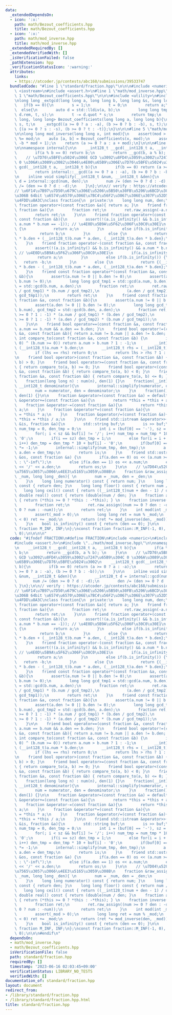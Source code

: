 ```yaml
---
data:
  _extendedDependsOn:
  - icon: ':x:'
    path: math/Bezout_coefficients.hpp
    title: math/Bezout_coefficients.hpp
  - icon: ':x:'
    path: math/mod_inverse.hpp
    title: math/mod_inverse.hpp
  _extendedRequiredBy: []
  _extendedVerifiedWith: []
  _isVerificationFailed: false
  _pathExtension: hpp
  _verificationStatusIcon: ':warning:'
  attributes:
    links:
    - https://atcoder.jp/contests/abc168/submissions/39533747
  bundledCode: "#line 1 \"standard/fraction.hpp\"\n\n\n#include <numeric>\n#include\
    \ <iostream>\n#include <assert.h>\n#line 1 \"math/mod_inverse.hpp\"\n\n\n#line\
    \ 1 \"math/Bezout_coefficients.hpp\"\n\n\n#include <utility>\n#include <cstdlib>\n\
    \nlong long _extgcd(long long a, long long b, long long &s, long long &t){\n \
    \   if(b == 0){\n        s = 1;\n        t = 0;\n        return a;\n    }\n  \
    \  else{\n        auto d = std::lldiv(a, b);\n        long long tmp = _extgcd(b,\
    \ d.rem, t, s);\n        t -= d.quot * s;\n        return tmp;\n    }\n}\n\nstd::pair<long\
    \ long, long long> Bezout_coefficients(long long a, long long b){\n    long long\
    \ s, t;\n    _extgcd((a >= 0 ? a : -a), (b >= 0 ? b : -b), s, t);\n    return\
    \ {(a >= 0 ? s : -s), (b >= 0 ? t : -t)};\n}\n\n\n#line 5 \"math/mod_inverse.hpp\"\
    \n\nlong long mod_inverse(long long x, int mod){\n    assert(mod > 0);\n    x\
    \ %= mod;\n    auto [a, b] = Bezout_coefficients(x, mod);\n    assert(a * x ==\
    \ -b * mod + 1);\n    return (a >= 0 ? a : a + mod);\n}\n\n\n#line 7 \"standard/fraction.hpp\"\
    \n\nnamespace internal{\n\n    __int128_t __gcd(__int128_t a, __int128_t b){\n\
    \        if(a % b == 0) return b;\n        return __gcd(b, a % b); \n    }\n\n\
    \    // \u7D76\u5BFE\u5024\u306E GCD \u3092\u8FD4\u3059\u3002\u7247\u65B9\u304C\
    \ 0 \u306A\u3089\u3082\u3046\u4E00\u65B9\u306E\u7D76\u5BFE\u5024\u3002\n    __int128_t\
    \ gcd(__int128_t a, __int128_t b){\n        if(b == 0) return (a >= 0 ? a : -a);\n\
    \        return internal::__gcd((a >= 0 ? a : -a), (b >= 0 ? b : -b));\n    }\n\
    \n    inline void simplify(__int128_t &num, __int128_t &den){\n        __int128_t\
    \ d = internal::gcd(num, den);\n        num /= (den >= 0 ? d : -d);\n        den\
    \ /= (den >= 0 ? d : -d);\n    }\n};\n\n// verify : https://atcoder.jp/contests/abc168/submissions/39533747\n\
    // \u6F14\u7B97\u7D50\u679C\u306E\u5206\u5B50\u30FB\u5206\u6BCD\u304C\u3068\u3082\
    \u306B 64bit \u6574\u6570\u306E\u7BC4\u56F2\u3067\u306E\u307F\u52D5\u4F5C\u3092\
    \u4FDD\u8A3C\nclass fraction{\n  private:\n    long long num, den;\n\n    friend\
    \ fraction operator+(const fraction &a){ return a; }\n    friend fraction operator-(const\
    \ fraction &a){\n        fraction ret;\n        ret.raw_assign(-a.num, a.den);\n\
    \        return ret;\n    }\n\n    friend fraction operator+(const fraction &a,\
    \ const fraction &b){\n        assert(!(a.is_infinity() && b.is_infinity() &&\
    \ a.num * b.num == -1)); // \u4E0D\u5B9A\u5F62\u306F\u30C0\u30E1\n        if(a.is_infinity())\
    \ {\n            return a;\n        }\n        else if(b.is_infinity()) {\n  \
    \          return b;\n        }\n        else {\n            return {(__int128_t)a.num\
    \ * b.den + (__int128_t)b.num * a.den, (__int128_t)a.den * b.den};\n        }\n\
    \    }\n    friend fraction operator-(const fraction &a, const fraction &b){\n\
    \        assert(!(a.is_infinity() && b.is_infinity() && a.num * b.num == 1));\
    \ // \u4E0D\u5B9A\u5F62\u306F\u30C0\u30E1\n        if(a.is_infinity()) {\n   \
    \         return a;\n        }\n        else if(b.is_infinity()) {\n         \
    \   return -b;\n        }\n        else {\n            return {(__int128_t)a.num\
    \ * b.den - (__int128_t)b.num * a.den, (__int128_t)a.den * b.den};\n        }\n\
    \    }\n    friend const fraction operator*(const fraction &a, const fraction\
    \ &b){\n        assert(a.num != 0 || b.den != 0);\n        assert(a.den != 0 ||\
    \ b.num != 0);\n        long long gcd_tmp1 = std::gcd(a.num, b.den), gcd_tmp2\
    \ = std::gcd(b.num, a.den);\n        fraction ret;\n        ret.raw_assign((a.num\
    \ / gcd_tmp1) * (b.num / gcd_tmp2),\n            (a.den / gcd_tmp2) * (b.den /\
    \ gcd_tmp1));\n        return ret;\n    }\n    friend const fraction operator/(const\
    \ fraction &a, const fraction &b){\n        assert(a.num != 0 || b.num != 0);\n\
    \        assert(a.den != 0 || b.den != 0);\n        long long gcd_tmp1 = std::gcd(a.num,\
    \ b.num), gcd_tmp2 = std::gcd(b.den, a.den);\n        fraction ret;\n        ret.raw_assign((b.num\
    \ >= 0 ? 1 : -1) * (a.num / gcd_tmp1) * (b.den / gcd_tmp2),\n            (b.num\
    \ >= 0 ? 1 : -1) * (a.den / gcd_tmp2) * (b.num / gcd_tmp1));\n        return ret;\n\
    \    }\n\n    friend bool operator==(const fraction &a, const fraction &b){ return\
    \ a.num == b.num && a.den == b.den; }\n    friend bool operator!=(const fraction\
    \ &a, const fraction &b){ return a.num != b.num || a.den != b.den; }\n\n    friend\
    \ int compare_to(const fraction &a, const fraction &b) {\n        if((a.num >=\
    \ 0) ^ (b.num >= 0)) return a.num > b.num ? 1 : -1;\n        __int128_t lhs =\
    \ (__int128_t)a.num * b.den;\n        __int128_t rhs = (__int128_t)b.num * a.den;\n\
    \        if (lhs == rhs) return 0;\n        return lhs > rhs ? 1 : -1;\n    }\n\
    \n    friend bool operator>(const fraction &a, const fraction &b) { return compare_to(a,\
    \ b) > 0; }\n    friend bool operator>=(const fraction &a, const fraction &b)\
    \ { return compare_to(a, b) >= 0; }\n    friend bool operator<(const fraction\
    \ &a, const fraction &b) { return compare_to(a, b) < 0; }\n    friend bool operator<=(const\
    \ fraction &a, const fraction &b) { return compare_to(a, b) <= 0; }\n\n  public:\n\
    \    fraction(long long n) : num(n), den(1) {}\n    fraction(__int128_t numerator,\
    \ __int128_t denominator){\n        internal::simplify(numerator, denominator);\n\
    \        num = numerator, den = denominator;\n    }\n    fraction() : num(0),\
    \ den(1) {}\n\n    fraction &operator=(const fraction &a) = default;\n    fraction\
    \ &operator+=(const fraction &a){\n        return *this = *this + a;\n    }\n\
    \    fraction &operator-=(const fraction &a){\n        return *this = *this -\
    \ a;\n    }\n    fraction &operator*=(const fraction &a){\n        return *this\
    \ = *this * a;\n    }\n    fraction &operator/=(const fraction &a){\n        return\
    \ *this = *this / a;\n    }\n\n    friend std::istream &operator>>(std::istream\
    \ &is, fraction &a){\n        std::string buf;\n        is >> buf;\n        __int128_t\
    \ num_tmp = 0, den_tmp = 0;\n        int i = (buf[0] == '-'), sz = buf.size();\n\
    \        for(; i < sz && buf[i] != '/'; i++) num_tmp = num_tmp * 10 + buf[i] -\
    \ '0';\n        if(i == sz) den_tmp = 1;\n        else for(i = i + 1; i < sz;\
    \ i++) den_tmp = den_tmp * 10 + buf[i] - '0';\n        if(buf[0] == '-') num_tmp\
    \ *= -1;\n        internal::simplify(num_tmp, den_tmp);\n        a.num = num_tmp,\
    \ a.den = den_tmp;\n        return is;\n    }\n    friend std::ostream &operator<<(std::ostream\
    \ &os, const fraction &a) {\n        if(a.den == 0) os << (a.num >= 0 ? \"inf\"\
    \ : \"-inf\");\n        else if(a.den == 1) os << a.num;\n        else os << a.num\
    \ << '/' << a.den;\n        return os;\n    }\n\n    // \u7D04\u5206\u3092\u7701\
    \u7565\u3057\u3066\u4EE3\u5165\u3059\u308B\n    fraction &raw_assign(long long\
    \ _num, long long _den){ \n        num = _num, den = _den;\n        return *this;\n\
    \    }\n    long long numerator() const { return num; }\n    long long denomitnator()\
    \ const { return den; }\n    long long floor() const { return num / den; }\n \
    \   long long ceil() const { return ((__int128_t)num + den - 1) / den; }\n   \
    \ double real() const { return (double)num / den; }\n    fraction abs() const\
    \ { return (*this >= 0 ? *this : -*this); } \n    fraction inverse() const {\n\
    \        fraction ret;\n        ret.raw_assign((num >= 0 ? den : -den), (num >=\
    \ 0 ? num : -num));\n        return ret;\n    }\n    int mod(int _mod) const {\n\
    \        assert(_mod > 0);\n        long long ret = num % _mod;\n        if(ret\
    \ < 0) ret += _mod;\n        return (ret *= mod_inverse(den, _mod)) %= _mod;\n\
    \    }\n    bool is_infinity() const { return (den == 0); }\n\n    static const\
    \ fraction M_INF, INF;\n};\nconst fraction fraction::M_INF(-1, 0), fraction::INF(1,\
    \ 0);\n\n\n\n"
  code: "#ifndef FRACTION\n#define FRACTION\n#include <numeric>\n#include <iostream>\n\
    #include <assert.h>\n#include \"../math/mod_inverse.hpp\"\n\nnamespace internal{\n\
    \n    __int128_t __gcd(__int128_t a, __int128_t b){\n        if(a % b == 0) return\
    \ b;\n        return __gcd(b, a % b); \n    }\n\n    // \u7D76\u5BFE\u5024\u306E\
    \ GCD \u3092\u8FD4\u3059\u3002\u7247\u65B9\u304C 0 \u306A\u3089\u3082\u3046\u4E00\
    \u65B9\u306E\u7D76\u5BFE\u5024\u3002\n    __int128_t gcd(__int128_t a, __int128_t\
    \ b){\n        if(b == 0) return (a >= 0 ? a : -a);\n        return internal::__gcd((a\
    \ >= 0 ? a : -a), (b >= 0 ? b : -b));\n    }\n\n    inline void simplify(__int128_t\
    \ &num, __int128_t &den){\n        __int128_t d = internal::gcd(num, den);\n \
    \       num /= (den >= 0 ? d : -d);\n        den /= (den >= 0 ? d : -d);\n   \
    \ }\n};\n\n// verify : https://atcoder.jp/contests/abc168/submissions/39533747\n\
    // \u6F14\u7B97\u7D50\u679C\u306E\u5206\u5B50\u30FB\u5206\u6BCD\u304C\u3068\u3082\
    \u306B 64bit \u6574\u6570\u306E\u7BC4\u56F2\u3067\u306E\u307F\u52D5\u4F5C\u3092\
    \u4FDD\u8A3C\nclass fraction{\n  private:\n    long long num, den;\n\n    friend\
    \ fraction operator+(const fraction &a){ return a; }\n    friend fraction operator-(const\
    \ fraction &a){\n        fraction ret;\n        ret.raw_assign(-a.num, a.den);\n\
    \        return ret;\n    }\n\n    friend fraction operator+(const fraction &a,\
    \ const fraction &b){\n        assert(!(a.is_infinity() && b.is_infinity() &&\
    \ a.num * b.num == -1)); // \u4E0D\u5B9A\u5F62\u306F\u30C0\u30E1\n        if(a.is_infinity())\
    \ {\n            return a;\n        }\n        else if(b.is_infinity()) {\n  \
    \          return b;\n        }\n        else {\n            return {(__int128_t)a.num\
    \ * b.den + (__int128_t)b.num * a.den, (__int128_t)a.den * b.den};\n        }\n\
    \    }\n    friend fraction operator-(const fraction &a, const fraction &b){\n\
    \        assert(!(a.is_infinity() && b.is_infinity() && a.num * b.num == 1));\
    \ // \u4E0D\u5B9A\u5F62\u306F\u30C0\u30E1\n        if(a.is_infinity()) {\n   \
    \         return a;\n        }\n        else if(b.is_infinity()) {\n         \
    \   return -b;\n        }\n        else {\n            return {(__int128_t)a.num\
    \ * b.den - (__int128_t)b.num * a.den, (__int128_t)a.den * b.den};\n        }\n\
    \    }\n    friend const fraction operator*(const fraction &a, const fraction\
    \ &b){\n        assert(a.num != 0 || b.den != 0);\n        assert(a.den != 0 ||\
    \ b.num != 0);\n        long long gcd_tmp1 = std::gcd(a.num, b.den), gcd_tmp2\
    \ = std::gcd(b.num, a.den);\n        fraction ret;\n        ret.raw_assign((a.num\
    \ / gcd_tmp1) * (b.num / gcd_tmp2),\n            (a.den / gcd_tmp2) * (b.den /\
    \ gcd_tmp1));\n        return ret;\n    }\n    friend const fraction operator/(const\
    \ fraction &a, const fraction &b){\n        assert(a.num != 0 || b.num != 0);\n\
    \        assert(a.den != 0 || b.den != 0);\n        long long gcd_tmp1 = std::gcd(a.num,\
    \ b.num), gcd_tmp2 = std::gcd(b.den, a.den);\n        fraction ret;\n        ret.raw_assign((b.num\
    \ >= 0 ? 1 : -1) * (a.num / gcd_tmp1) * (b.den / gcd_tmp2),\n            (b.num\
    \ >= 0 ? 1 : -1) * (a.den / gcd_tmp2) * (b.num / gcd_tmp1));\n        return ret;\n\
    \    }\n\n    friend bool operator==(const fraction &a, const fraction &b){ return\
    \ a.num == b.num && a.den == b.den; }\n    friend bool operator!=(const fraction\
    \ &a, const fraction &b){ return a.num != b.num || a.den != b.den; }\n\n    friend\
    \ int compare_to(const fraction &a, const fraction &b) {\n        if((a.num >=\
    \ 0) ^ (b.num >= 0)) return a.num > b.num ? 1 : -1;\n        __int128_t lhs =\
    \ (__int128_t)a.num * b.den;\n        __int128_t rhs = (__int128_t)b.num * a.den;\n\
    \        if (lhs == rhs) return 0;\n        return lhs > rhs ? 1 : -1;\n    }\n\
    \n    friend bool operator>(const fraction &a, const fraction &b) { return compare_to(a,\
    \ b) > 0; }\n    friend bool operator>=(const fraction &a, const fraction &b)\
    \ { return compare_to(a, b) >= 0; }\n    friend bool operator<(const fraction\
    \ &a, const fraction &b) { return compare_to(a, b) < 0; }\n    friend bool operator<=(const\
    \ fraction &a, const fraction &b) { return compare_to(a, b) <= 0; }\n\n  public:\n\
    \    fraction(long long n) : num(n), den(1) {}\n    fraction(__int128_t numerator,\
    \ __int128_t denominator){\n        internal::simplify(numerator, denominator);\n\
    \        num = numerator, den = denominator;\n    }\n    fraction() : num(0),\
    \ den(1) {}\n\n    fraction &operator=(const fraction &a) = default;\n    fraction\
    \ &operator+=(const fraction &a){\n        return *this = *this + a;\n    }\n\
    \    fraction &operator-=(const fraction &a){\n        return *this = *this -\
    \ a;\n    }\n    fraction &operator*=(const fraction &a){\n        return *this\
    \ = *this * a;\n    }\n    fraction &operator/=(const fraction &a){\n        return\
    \ *this = *this / a;\n    }\n\n    friend std::istream &operator>>(std::istream\
    \ &is, fraction &a){\n        std::string buf;\n        is >> buf;\n        __int128_t\
    \ num_tmp = 0, den_tmp = 0;\n        int i = (buf[0] == '-'), sz = buf.size();\n\
    \        for(; i < sz && buf[i] != '/'; i++) num_tmp = num_tmp * 10 + buf[i] -\
    \ '0';\n        if(i == sz) den_tmp = 1;\n        else for(i = i + 1; i < sz;\
    \ i++) den_tmp = den_tmp * 10 + buf[i] - '0';\n        if(buf[0] == '-') num_tmp\
    \ *= -1;\n        internal::simplify(num_tmp, den_tmp);\n        a.num = num_tmp,\
    \ a.den = den_tmp;\n        return is;\n    }\n    friend std::ostream &operator<<(std::ostream\
    \ &os, const fraction &a) {\n        if(a.den == 0) os << (a.num >= 0 ? \"inf\"\
    \ : \"-inf\");\n        else if(a.den == 1) os << a.num;\n        else os << a.num\
    \ << '/' << a.den;\n        return os;\n    }\n\n    // \u7D04\u5206\u3092\u7701\
    \u7565\u3057\u3066\u4EE3\u5165\u3059\u308B\n    fraction &raw_assign(long long\
    \ _num, long long _den){ \n        num = _num, den = _den;\n        return *this;\n\
    \    }\n    long long numerator() const { return num; }\n    long long denomitnator()\
    \ const { return den; }\n    long long floor() const { return num / den; }\n \
    \   long long ceil() const { return ((__int128_t)num + den - 1) / den; }\n   \
    \ double real() const { return (double)num / den; }\n    fraction abs() const\
    \ { return (*this >= 0 ? *this : -*this); } \n    fraction inverse() const {\n\
    \        fraction ret;\n        ret.raw_assign((num >= 0 ? den : -den), (num >=\
    \ 0 ? num : -num));\n        return ret;\n    }\n    int mod(int _mod) const {\n\
    \        assert(_mod > 0);\n        long long ret = num % _mod;\n        if(ret\
    \ < 0) ret += _mod;\n        return (ret *= mod_inverse(den, _mod)) %= _mod;\n\
    \    }\n    bool is_infinity() const { return (den == 0); }\n\n    static const\
    \ fraction M_INF, INF;\n};\nconst fraction fraction::M_INF(-1, 0), fraction::INF(1,\
    \ 0);\n\n\n#endif\n"
  dependsOn:
  - math/mod_inverse.hpp
  - math/Bezout_coefficients.hpp
  isVerificationFile: false
  path: standard/fraction.hpp
  requiredBy: []
  timestamp: '2023-06-16 02:03:45+09:00'
  verificationStatus: LIBRARY_NO_TESTS
  verifiedWith: []
documentation_of: standard/fraction.hpp
layout: document
redirect_from:
- /library/standard/fraction.hpp
- /library/standard/fraction.hpp.html
title: standard/fraction.hpp
---
```

